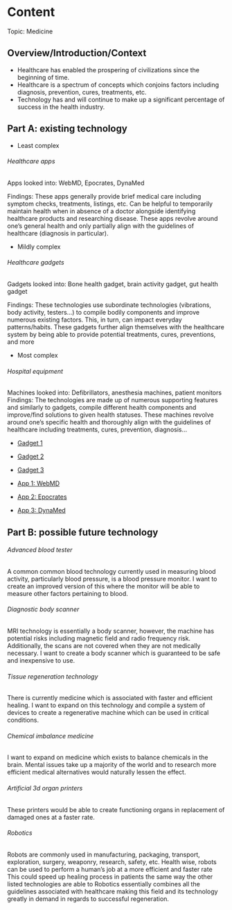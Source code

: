 # Content
Topic: Medicine

## Overview/Introduction/Context
* Healthcare has enabled the prospering of civilizations since the beginning of time.
* Healthcare is a spectrum of concepts which conjoins factors including diagnosis, prevention, cures, treatments, etc.
* Technology has and will continue to make up a significant percentage of success in the health industry.

## Part A: existing technology

* Least complex

###### Healthcare apps

Apps looked into: WebMD, Epocrates, DynaMed

Findings: These apps generally provide brief medical care including symptom checks, treatments, listings, etc.
Can be helpful to temporarily maintain health when in absence of a doctor alongside identifying healthcare products and researching disease.
These apps revolve around one’s general health and only partially align with the guidelines of healthcare (diagnosis in particular).

* Mildly complex

###### Healthcare gadgets

Gadgets looked into: Bone health gadget, brain activity gadget, gut health gadget

Findings: These technologies use subordinate technologies (vibrations, body activity, testers…) to compile bodily components and improve numerous existing factors. This, in turn, can impact everyday patterns/habits.
These gadgets further align themselves with the healthcare system by being able to provide potential treatments, cures, preventions, and more

* Most complex

###### Hospital equipment

Machines looked into: Defibrillators, anesthesia machines, patient monitors
Findings: The technologies are made up of numerous supporting features and similarly to gadgets, compile different health components and improve/find solutions to given health statuses.
These machines revolve around one’s specific health and thoroughly  align with the guidelines of healthcare including treatments, cures, prevention, diagnosis…

* [Gadget 1]( https://m.media-amazon.com/images/I/71WTz1Iu86L._AC_UF1000,1000_QL80_.jpg )
* [Gadget 2]( https://techcrunch.com/wp-content/uploads/2019/01/IMG_2496-e1546831644832.jpg )
* [Gadget 3]( https://pharmashots.com/public/images/20211116013034_ogImage_43.jpg )

* [App 1: WebMD]( https://www.imedicalapps.com/wp-content/uploads/2016/07/WebMD2.jpg )
* [App 2: Epocrates]( https://media.springernature.com/lw685/springer-static/image/art%3A10.1007%2Fs10278-017-9977-2/MediaObjects/10278_2017_9977_Fig1_HTML.gif )
* [App 3: DynaMed]( https://is1-ssl.mzstatic.com/image/thumb/Purple122/v4/39/24/5c/39245c97-2624-4f40-b91d-4b562646806a/21ac9d05-0f86-4c2d-a130-1559e15f4207_Simulator_Screen_Shot_-_iPhone_13_Pro_Max_-_2022-10-26_at_09.16.09.png/460x0w.webp )

## Part B: possible future technology

###### Advanced blood tester
A common common blood technology currently used in measuring blood activity, particularly blood pressure, is a blood pressure monitor. I want to create an improved version of this where the monitor will be able to measure other factors pertaining to blood.
###### Diagnostic body scanner
MRI technology is essentially a body scanner, however, the machine has potential risks including magnetic field and radio frequency risk. Additionally, the scans are not covered when they are not medically necessary. I want to create a body scanner which is guaranteed to be safe and inexpensive to use.
###### Tissue regeneration technology
There is currently medicine which is associated with faster and efficient healing. I want to expand on this technology and compile a system of devices to create a regenerative machine which can be used in critical conditions.
###### Chemical imbalance medicine
I want to expand on medicine which exists to balance chemicals in the brain. Mental issues take up a majority of the world and to research more efficient medical alternatives would naturally lessen the effect.
###### Artificial 3d organ printers
These printers would be able to create functioning organs in replacement of damaged ones at a faster rate.
###### Robotics
Robots are commonly used in manufacturing, packaging, transport, exploration, surgery, weaponry, research, safety, etc.
Health wise, robots can be used to perform a human’s job at a more efficient and faster rate
This could speed up healing process in patients the same way the other listed technologies are able to
Robotics essentially combines all the guidelines associated with healthcare making this field  and its technology greatly in demand in regards to successful regeneration.

